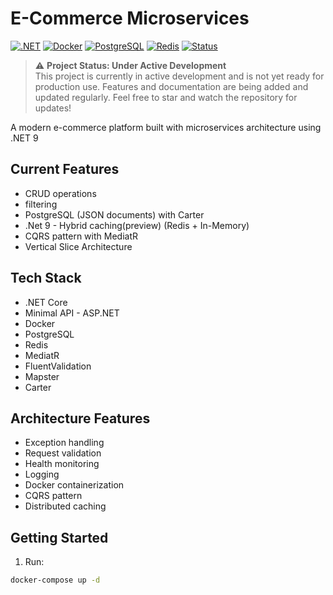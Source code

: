 # E-Commerce Microservices

[![.NET](https://img.shields.io/badge/.NET%209-512BD4?style=flat-square&logo=.net&logoColor=white)](https://dotnet.microsoft.com/)
[![Docker](https://img.shields.io/badge/Docker-2496ED?style=flat-square&logo=docker&logoColor=white)](https://www.docker.com/)
[![PostgreSQL](https://img.shields.io/badge/PostgreSQL-4169E1?style=flat-square&logo=postgresql&logoColor=white)](https://www.postgresql.org/)
[![Redis](https://img.shields.io/badge/Redis-DC382D?style=flat-square&logo=redis&logoColor=white)](https://redis.io/)
[![Status](https://img.shields.io/badge/Status-Under%20Development-yellow?style=flat-square)](/)

> ⚠️ **Project Status: Under Active Development**  
> This project is currently in active development and is not yet ready for production use. Features and documentation are being added and updated regularly. Feel free to star and watch the repository for updates!

A modern e-commerce platform built with microservices architecture using .NET 9

## Current Features
- CRUD operations
- filtering
- PostgreSQL (JSON documents) with Carter
- .Net 9 - Hybrid caching(preview) (Redis + In-Memory)
- CQRS pattern with MediatR
- Vertical Slice Architecture

## Tech Stack
- .NET Core
- Minimal API - ASP.NET
- Docker
- PostgreSQL
- Redis
- MediatR
- FluentValidation
- Mapster
- Carter

## Architecture Features
- Exception handling
- Request validation
- Health monitoring
- Logging
- Docker containerization
- CQRS pattern
- Distributed caching

## Getting Started
1. Run:
```bash
docker-compose up -d
```